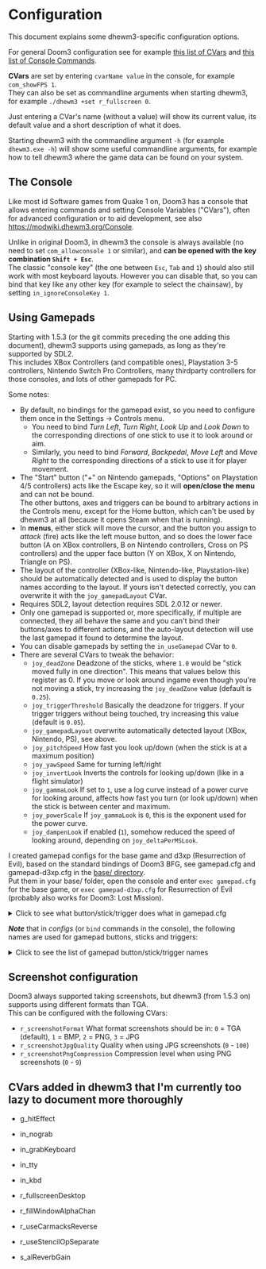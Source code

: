 # Configuration

This document explains some dhewm3-specific configuration options.

For general Doom3 configuration see for example [this list of CVars](https://modwiki.dhewm3.org/CVars_%28Doom_3%29)
and [this list of Console Commands](https://modwiki.dhewm3.org/Commands_%28Doom_3%29).

**CVars** are set by entering `cvarName value` in the console, for example `com_showFPS 1`.  
They can also be set as commandline arguments when starting dhewm3, for example `./dhewm3 +set r_fullscreen 0`.

Just entering a CVar's name (without a value) will show its current value, its default value
and a short description of what it does.

Starting dhewm3 with the commandline argument `-h` (for example `dhewm3.exe -h`) will show some
useful commandline arguments, for example how to tell dhewm3 where the game data can be found on your system.

## The Console

Like most id Software games from Quake 1 on, Doom3 has a console that allows entering commands 
and setting Console Variables ("CVars"), often for advanced configuration or to aid development,
see also https://modwiki.dhewm3.org/Console.  

Unlike in original Doom3, in dhewm3 the console is always available (no need to set `com_allowconsole 1`
or similar), and **can be opened with the key combination `Shift + Esc`**.  
The classic "console key" (the one between `Esc`, `Tab` and `1`) should also still work with
most keyboard layouts. However you can disable that, so you can bind that key like any other key
(for example to select the chainsaw), by setting `in_ignoreConsoleKey 1`.

## Using Gamepads

Starting with 1.5.3 (or the git commits preceding the one adding this document), dhewm3 supports
using gamepads, as long as they're supported by SDL2.  
This includes XBox Controllers (and compatible ones), Playstation 3-5 controllers,
Nintendo Switch Pro Controllers, many thirdparty controllers for those consoles, and lots of other
gamepads for PC.

Some notes:
* By default, no bindings for the gamepad exist, so you need to configure them once in the
  Settings -> Controls menu.
    - You need to bind *Turn Left*, *Turn Right*, *Look Up* and *Look Down* to the corresponding
      directions of one stick to use it to look around or aim.
    - Similarly, you need to bind *Forward*, *Backpedal*, *Move Left* and *Move Right* to the
      corresponding directions of a stick to use it for player movement.
* The "Start" button ("+" on Nintendo gamepads, "Options" on Playstation 4/5 controllers) acts
  like the Escape key, so it will **open/close the menu** and can not be bound.  
  The other buttons, axes and triggers can be bound to arbitrary actions in the Controls menu,
  except for the Home button, which can't be used by dhewm3 at all (because it opens Steam when that is running).
* In **menus**, either stick will move the cursor, and the button you assign to *attack* (fire) acts
  like the left mouse button, and so does the lower face button (A on XBox controllers, B on Nintendo
  controllers, Cross on PS controllers) and the upper face button (Y on XBox, X on Nintendo, Triangle on PS).
* The layout of the controller (XBox-like, Nintendo-like, Playstation-like) should be automatically
  detected and is used to display the button names according to the layout. If yours isn't detected
  correctly, you can overwrite it with the `joy_gamepadLayout` CVar.
* Requires SDL2, layout detection requires SDL 2.0.12 or newer.
* Only one gamepad is supported or, more specifically, if multiple are connected, they all behave the same
  and you can't bind their buttons/axes to different actions, and the auto-layout detection will use the
  last gamepad it found to determine the layout.
* You can disable gamepads by setting the `in_useGamepad` CVar to `0`.
* There are several CVars to tweak the behavior:
    - `joy_deadZone` Deadzone of the sticks, where `1.0` would be "stick moved fully in one direction".
       This means that values below this register as 0. If you move or look around ingame even though
       you're not moving a stick, try increasing the `joy_deadZone` value (default is `0.25`).
    - `joy_triggerThreshold` Basically the deadzone for triggers. If your trigger triggers without
       being touched, try increasing this value (default is `0.05`).
    - `joy_gamepadLayout` overwrite automatically detected layout (XBox, Nintendo, PS), see above.
    - `joy_pitchSpeed` How fast you look up/down (when the stick is at a maximum position)
    - `joy_yawSpeed` Same for turning left/right
    - `joy_invertLook` Inverts the controls for looking up/down (like in a flight simulator)
    - `joy_gammaLook` If set to `1`, use a log curve instead of a power curve for looking around,
       affects how fast you turn (or look up/down) when the stick is between center and maximum.
    - `joy_powerScale` If `joy_gammaLook` is `0`, this is the exponent used for the power curve.
    - `joy_dampenLook` if enabled (`1`), somehow reduced the speed of looking around, depending on
      `joy_deltaPerMSLook`.

I created gamepad configs for the base game and d3xp (Resurrection of Evil), based on the standard bindings
of Doom3 BFG, see gamepad.cfg and gamepad-d3xp.cfg in the [base/ directory](./base/).  
Put them in your base/ folder, open the console and enter `exec gamepad.cfg` for the base game,
or `exec gamepad-d3xp.cfg` for Resurrection of Evil (probably also works for Doom3: Lost Mission).

<details><summary>Click to see what button/stick/trigger does what in gamepad.cfg</summary>

* `Left Stick`: Move (Forward, Backpedal, Move Left, Move Right)
  - `Press Left Stick`: Sprint
* `Right Stick`: Look around (Turn Left, Turn Right, Look Up, Look Down)
  - `Press Right Stick`: Crouch
* `A`: Jump (on Nintendo controllers this is `B`, on Playstation controllers it's `Cross`)
* `X`: Reload (Nintendo: `Y`, Playstation: `Square`)
* `Right Trigger`: Attack
* `Left Trigger`: Flashlight
* `Left Shoulder Button`: Previous Weapon
* `Right Shoulder Button`: Next Weapon
* `DPad Up`: Grenade
* `DPad Down`: BFG
* `DPad Left`: Soulcube
* `DPad Right`: Fists/Grabber
* `Back`: PDA (Nintendo: `-`, Playstation: `Select`/`Share`)
* `Start`: Open/Close Menu (just like the Escape key; Nintendo: `+`, Playstation 4/5: `Options`)

</details>

**_Note_** that in *configs* (or `bind` commands in the console), the following names are used for
gamepad buttons, sticks and triggers:

<details><summary>Click to see the list of gamepad button/stick/trigger names</summary>

* `"JOY_BTN_SOUTH"` - `A` button on XBox-style gamepads, `B` on Nintendo-style gamepads or `Cross` on Playstation-style gamepads 
* `"JOY_BTN_EAST"` - `B` (XBox), `A` (Nintendo), `Circle` (Playstation)
* `"JOY_BTN_WEST"` - `X` (XBox), `Y` (Nintendo), `Square` (Playstation)
* `"JOY_BTN_NORTH"` - `Y` (XBox), `X` (Nintendo), `Triangle` (Playstation)
* `"JOY_BTN_BACK"` - The `Back` button, aka `-` (Nintendo) or `Select`/`Share` (Playstation)
* `"JOY_BTN_LSTICK"` - Pressing the Left Stick down
* `"JOY_BTN_RSTICK"` - Pressing the Right Stick down
* `"JOY_BTN_LSHOULDER"` - Left Shoulder Button
* `"JOY_BTN_RSHOULDER"` - Right Shoulder button
* `"JOY_DPAD_UP"` - DPad Up
* `"JOY_DPAD_DOWN"` - DPad Down
* `"JOY_DPAD_LEFT"` - DPad Left
* `"JOY_DPAD_RIGHT"` - DPad Right
* `"JOY_BTN_MISC1"` - misc. additional button, like Xbox Series X share button, PS5 microphone button, Nintendo Switch Pro capture button, Amazon Luna microphone button
* `"JOY_BTN_RPADDLE1"` - Upper or primary paddle, under your right hand (e.g. Xbox Elite paddle P1)
* `"JOY_BTN_LPADDLE1"` - Upper or primary paddle, under your left hand (e.g. Xbox Elite paddle P3)
* `"JOY_BTN_RPADDLE2"` - Lower or secondary paddle, under your right hand (e.g. Xbox Elite paddle P2)
* `"JOY_BTN_LPADDLE2"` - Lower or secondary paddle, under your left hand (e.g. Xbox Elite paddle P4
* `"JOY_STICK1_UP"` - Moving Left Stick up
* `"JOY_STICK1_DOWN"` - Moving Left Stick down
* `"JOY_STICK1_LEFT"` - Moving Left Stick to the left
* `"JOY_STICK1_RIGHT"` - Moving Left Stick to the right
* `"JOY_STICK2_UP"` - Moving Right Stick up
* `"JOY_STICK2_DOWN"` - Moving Right Stick down
* `"JOY_STICK2_LEFT"` - Moving Right Stick to the left
* `"JOY_STICK2_RIGHT"` - Moving Right Stick to the right
* `"JOY_TRIGGER1"` - Pressing the Left Trigger
* `"JOY_TRIGGER2"` - Pressing the Right Trigger

</details>

## Screenshot configuration

Doom3 always supported taking screenshots, but dhewm3 (from 1.5.3 on) supports using different
formats than TGA.  
This can be configured with the following CVars:

- `r_screenshotFormat` What format screenshots should be in:
  `0` = TGA (default), `1` = BMP, `2` = PNG, `3` = JPG
- `r_screenshotJpgQuality` Quality when using JPG screenshots (`0` - `100`)
- `r_screenshotPngCompression` Compression level when using PNG screenshots (`0` - `9`)

## CVars added in dhewm3 that I'm currently too lazy to document more thoroughly

- g_hitEffect

- in_nograb
- in_grabKeyboard

- in_tty
- in_kbd

- r_fullscreenDesktop
- r_fillWindowAlphaChan

- r_useCarmacksReverse
- r_useStencilOpSeparate

- s_alReverbGain
